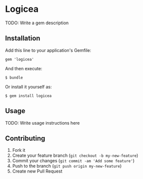 # Logicea

TODO: Write a gem description

## Installation

Add this line to your application's Gemfile:

    gem 'logicea'

And then execute:

    $ bundle

Or install it yourself as:

    $ gem install logicea

## Usage

TODO: Write usage instructions here

## Contributing

1. Fork it
2. Create your feature branch (`git checkout -b my-new-feature`)
3. Commit your changes (`git commit -am 'Add some feature'`)
4. Push to the branch (`git push origin my-new-feature`)
5. Create new Pull Request
